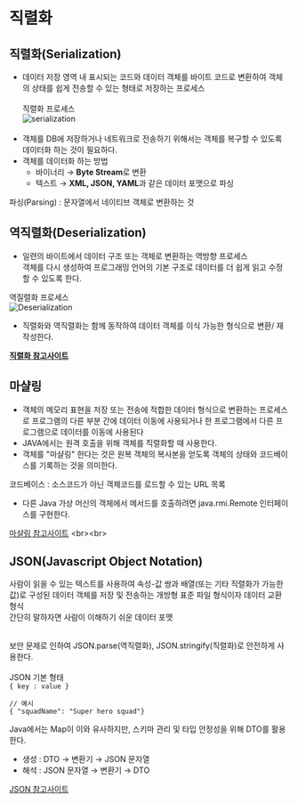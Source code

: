 # 직렬화
## 직렬화(Serialization)
- 데이터 저장 영역 내 표시되는 코드와 데이터 객체를 바이트 코드로 변환하여 객체의 상태를 쉽게 전송할 수 있는 형태로 저장하는 프로세스<br><br>
직렬화 프로세스<br>
![serialization](https://hazelcast.com/wp-content/uploads/2021/12/serialization-diagram-800x364-1.png)
<br><br>
- 객체를 DB에 저장하거나 네트워크로 전송하기 위해서는 객체를 복구할 수 있도록 데이터화 하는 것이 필요하다.
- 객체를 데이터화 하는 방법
  - 바이너리 &rarr; **Byte Stream**로 변환
  - 텍스트 &rarr; **XML, JSON, YAML**과 같은 데이터 포맷으로 파싱

 파싱(Parsing) : 문자열에서 네이티브 객체로 변환하는 것<br>

## 역직렬화(Deserialization)
- 일련의 바이트에서 데이터 구조 또는 객체로 변환하는 역방향 프로세스<br>
객체를 다시 생성하여 프로그래밍 언어의 기본 구조로 데이터를 더 쉽게 읽고 수정할 수 있도록 한다.


역질렬화 프로세스<br>
![Deserialization](https://hazelcast.com/wp-content/uploads/2021/12/serialization-deserialization-diagram-800x318-1.png)
<br>

- 직렬화와 역직렬화는 함께 동작하여 데이터 객체를 이식 가능한 형식으로 변환/ 재작성한다.

**[직렬화 참고사이트](https://hazelcast.com/glossary/serialization/)**

## 마샬링
- 객체의 메모리 표현을 저장 또는 전송에 적합한 데이터 형식으로 변환하는 프로세스로 프로그램의 다른 부분 간에 데이터 이동에 사용되거나 한 프로그램에서 다른 프로그램으로 데이터를 이동에 사용된다
- JAVA에서는 원격 호출을 위해 객체를 직렬화할 때 사용한다.
- 객체를 "마샬링" 한다는 것은 원복 객체의 복사본을 얻도록 객체의 상태와 코드베이스를 기록하는 것을 의미한다.<br> 

코드베이스 : 소스코드가 아닌 객체코드를 로드할 수 있는 URL 목록
- 다른 Java 가상 머신의 객체에서 메서드를 호출하려면 java.rmi.Remote 인터페이스를 구현한다.<br>

[마샬링 참고사이트](https://en.wikipedia.org/wiki/Marshalling_(computer_science))
<br><br>

## JSON(Javascript Object Notation)

사람이 읽을 수 있는 텍스트를 사용하여 속성-값 쌍과 배열(또는 기타 직렬화가 가능한 값)로 구성된 데이터 객체를 저장 및 전송하는 개방형 표준 파일 형식이자 데이터 교환 형식<br>
간단히 말하자면 사람이 이해하기 쉬운 데이터 포맷<br><br>

보안 문제로 인하여 JSON.parse(역직렬화), JSON.stringify(직렬화)로 안전하게 사용한다.<br><br>
JSON 기본 형태<br>
`{ key : value }`<br>

```
// 예시 
{ "squadName": "Super hero squad"}
```
Java에서는 Map이 이와 유사하지만, 스키마 관리 및 타입 안정성을 위해 DTO를 활용한다.
- 생성 : DTO &rarr; 변환기 &rarr; JSON 문자열
- 해석 : JSON 문자열 &rarr; 변환기 &rarr; DTO

[JSON 참고사이트](https://en.wikipedia.org/wiki/JSON)
